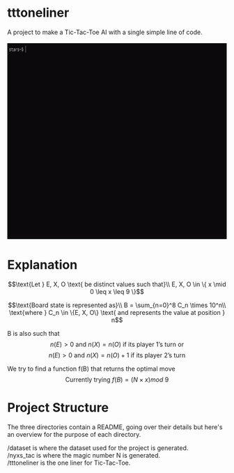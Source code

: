 # tttoneliner
A project to make a Tic-Tac-Toe AI with a single simple line of code.  
<br>
<img 
    src="/assets/tttol.gif" 
    width="800" 
    height="450"
/>

# Explanation
```math
\text{Let } E, X, O \text{ be distinct values such that}\\
E, X, O \in \{ x \mid 0 \leq x \leq 9 \}
```

```math
\text{Board state is represented as}\\
B = \sum_{n=0}^8 C_n \times 10^n\\
\text{where } C_n \in \{E, X, O\} \text{ and represents the value at position } n
```


B is also such that
$$n(E) > 0 \text{ and } n(X) = n(O) \text{ if its player 1's turn or}$$
$$n(E) > 0 \text{ and } n(X) = n(O)+1 \text{ if its player 2's turn}$$


We try to find a function f(B) that returns the optimal move
$$\text{Currently trying } f(B) = \left(N \times x\right) mod \ 9$$

# Project Structure
The three directories contain a README, going over their details but here's an overview for the purpose of each directory.  
  
/dataset is where the dataset used for the project is generated.  
/nyxs_tac is where the magic number N is generated.  
/tttoneliner is the one liner for Tic-Tac-Toe.